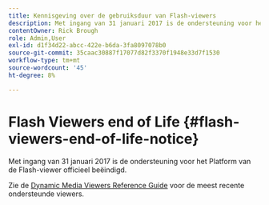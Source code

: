 ```yaml
---
title: Kennisgeving over de gebruiksduur van Flash-viewers
description: Met ingang van 31 januari 2017 is de ondersteuning voor het Platform van de Flash-viewer officieel beëindigd.
contentOwner: Rick Brough
role: Admin,User
exl-id: d1f34d22-abcc-422e-b6da-3fa8097078b0
source-git-commit: 35caac30887f17077d82f3370f1948e33d7f1530
workflow-type: tm+mt
source-wordcount: '45'
ht-degree: 8%

---
```


# Flash Viewers end of Life {#flash-viewers-end-of-life-notice}

Met ingang van 31 januari 2017 is de ondersteuning voor het Platform van de Flash-viewer officieel beëindigd.

Zie de [Dynamic Media Viewers Reference Guide](https://experienceleague.adobe.com/docs/dynamic-media-developer-resources.html) voor de meest recente ondersteunde viewers.
